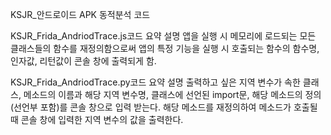 KSJR_안드로이드 APK 동적분석 코드

KSJR_Frida_AndriodTrace.js코드 요약 설명 앱을 실행 시 메모리에 로드되는 모든 클래스들의 함수를 재정의함으로써 앱의 특정 기능을 실행 시 호출되는 함수의 함수명, 인자값, 리턴값이 콘솔 창에 출력되게 함.

KSJR_Frida_AndriodTrace.py코드 요약 설명 출력하고 싶은 지역 변수가 속한 클래스, 메소드의 이름과 해당 지역 변수명, 클래스에 선언된 import문, 해당 메소드의 정의(선언부 포함)를 콘솔 창으로 입력 받는다. 해당 메소드를 재정의하여 메소드가 호출될 때 콘솔 창에 입력한 지역 변수의 값을 출력한다.
